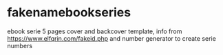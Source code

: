 # fakenamebookseries
 ebook serie 5 pages cover and backcover template, info  from https://www.elfqrin.com/fakeid.php and number generator to create serie numbers
